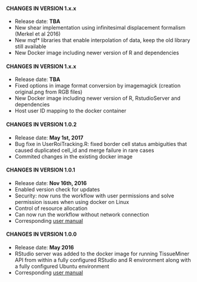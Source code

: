 #### CHANGES IN VERSION 1.x.x

* Release date: **TBA**
* New shear implementation using infinitesimal displacement formalism (Merkel et al 2016)
* New mqf* libraries that enable interpolation of data, keep the old library still available
* New Docker image including newer version of R and dependencies

#### CHANGES IN VERSION 1.x.x

* Release date: **TBA**
* Fixed options in image format conversion by imagemagick (creation original.png from RGB files)
* New Docker image including newer version of R, RstudioServer and dependencies
* Host user ID mapping to the docker container

#### CHANGES IN VERSION 1.0.2

* Release date: **May 1st, 2017**
* Bug fixe in UserRoiTracking.R: fixed border cell status ambiguities that caused duplicated cell_id and merge failure in rare cases
* Commited changes in the existing docker image

#### CHANGES IN VERSION 1.0.1

* Release date: **Nov 16th, 2016**
* Enabled version check for updates
* Security: now runs the workflow with user permissions and solve permission issues when using docker on Linux
* Control of resource allocation
* Can now run the workflow without network connection
* Corresponding [user manual](https://mpicbg-scicomp.github.io/tissue_miner/user_manual/TM_R-UserManual_v1.0.1.html)

#### CHANGES IN VERSION 1.0.0

* Release date: **May 2016**
* RStudio server was added to the docker image for running TissueMiner API from within a fully configured RStudio and R environment along with a fully configured Ubuntu environment
* Corresponding [user manual](https://mpicbg-scicomp.github.io/tissue_miner/user_manual/TM_R-UserManual.html)

